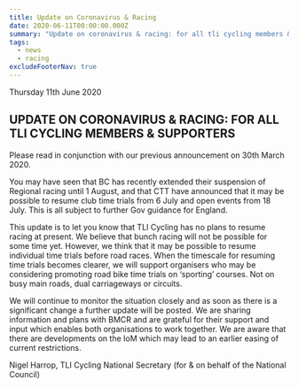 ```yaml
---
title: Update on Coronavirus & Racing
date: 2020-06-11T00:00:00.000Z
summary: "Update on coronavirus & racing: for all tli cycling members & supporters"
tags:
  - news
  - racing
excludeFooterNav: true
---
```


Thursday 11th June 2020

## UPDATE ON CORONAVIRUS & RACING: FOR ALL TLI CYCLING MEMBERS & SUPPORTERS

Please read in conjunction with our previous announcement on 30th March 2020.

You may have seen that BC has recently extended their suspension of Regional racing until 1 August, and that CTT have announced that it may be possible to resume club time trials from 6 July and open events from 18 July. This is all subject to further Gov guidance for England.


This update is to let you know that TLI Cycling has no plans to resume racing at present. We believe that bunch racing will not be possible for some time yet.
However, we think that it may be possible to resume individual time trials before road races.
When the timescale for resuming time trials becomes clearer, we will support organisers who may be considering promoting road bike time trials on ‘sporting’ courses. Not on busy main roads, dual carriageways or circuits.

We will continue to monitor the situation closely and as soon as there is a significant change a further update will be posted.
We are sharing information and plans with BMCR and are grateful for their support and input which enables both organisations to work together.
We are aware that there are developments on the IoM which may lead to an earlier easing of current restrictions.

Nigel Harrop, TLI Cycling National Secretary (for & on behalf of the National Council)